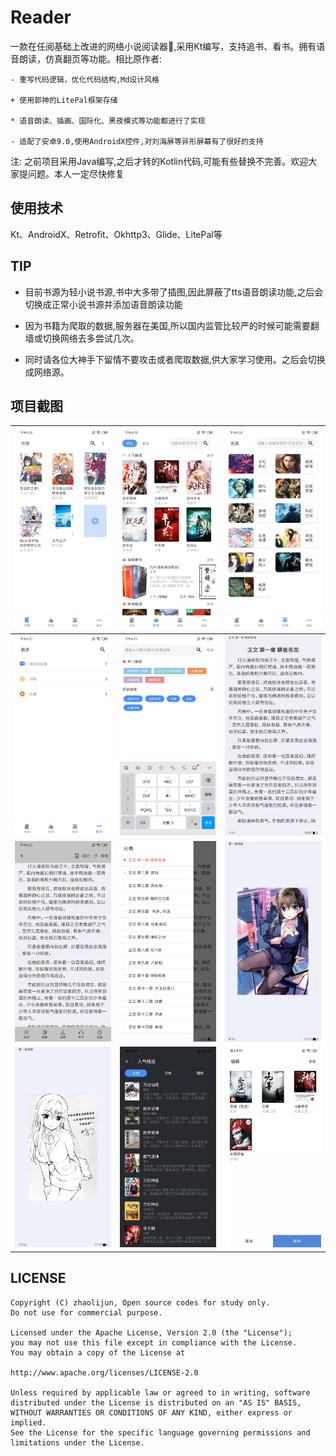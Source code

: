# Reader
一款在任阅基础上改进的网络小说阅读器📕,采用Kt编写，支持追书、看书。拥有语音朗读，仿真翻页等功能。相比原作者:

    - 重写代码逻辑，优化代码结构,Md设计风格
    
    + 使用郭神的LitePal框架存储
    
    * 语音朗读、插画、国际化、黑夜模式等功能都进行了实现
    
    - 适配了安卓9.0,使用AndroidX控件,对刘海屏等异形屏幕有了很好的支持
    
注: 之前项目采用Java编写,之后才转的Kotlin代码,可能有些替换不完善。欢迎大家提问题。本人一定尽快修复

## 使用技术 
Kt、AndroidX、Retrofit、Okhttp3、Glide、LitePal等

## TIP
- 目前书源为轻小说书源,书中大多带了插图,因此屏蔽了tts语音朗读功能,之后会切换成正常小说书源并添加语音朗读功能

+ 因为书籍为爬取的数据,服务器在美国,所以国内监管比较严的时候可能需要翻墙或切换网络去多尝试几次。

* 同时请各位大神手下留情不要攻击或者爬取数据,供大家学习使用。之后会切换成网络源。

## 项目截图


| <img src="https://github.com/390057892/reader/blob/master/screenshot/%E9%A6%96%E9%A1%B5.jpg?raw=true" width="280" alt="首页"/> | <img src="https://github.com/390057892/reader/blob/master/screenshot/%E6%8E%A8%E8%8D%90.jpg?raw=true" width="280" alt="推荐"/>  |  <img src="https://github.com/390057892/reader/blob/master/screenshot/%E4%B9%A6%E5%BA%93.jpg?raw=true" width="280" alt="书库"/>  |
| --- | --- | --- |
| <img src="https://github.com/390057892/reader/blob/master/screenshot/%E8%AE%BE%E7%BD%AE.png?raw=true" width="280" alt="设置"/> | <img src="https://github.com/390057892/reader/blob/master/screenshot/%E6%90%9C%E7%B4%A2.png?raw=true" width="280" alt="搜索"/> | <img src="https://github.com/390057892/reader/blob/master/screenshot/%E9%98%85%E8%AF%BB%E9%A1%B5.png" width="280" alt="阅读页"/> |
| <img src="https://github.com/390057892/reader/blob/master/screenshot/%E9%98%85%E8%AF%BB%E9%A1%B5%E8%8F%9C%E5%8D%95.png" width="280" alt="菜单"/> |  <img src="https://github.com/390057892/reader/blob/master/screenshot/%E4%B9%A6%E7%B1%8D%E7%9B%AE%E5%BD%95.png" width="280" alt="目录"/>  | <img src="https://github.com/390057892/reader/blob/master/screenshot/%E6%8F%92%E9%A1%B51.jpg" width="280" alt="插页"/>  |
| <img src="https://github.com/390057892/reader/blob/master/screenshot/%E6%8F%92%E9%A1%B52.jpg" width="280" alt="插页2"/> | <img src="https://github.com/390057892/reader/blob/master/screenshot/night.jpg" width="280" alt="夜间"/> | <img src="https://github.com/390057892/reader/blob/master/screenshot/edit.jpg" width="280" alt="编辑"/> | 

 

## LICENSE

```
Copyright (C) zhaolijun, Open source codes for study only.
Do not use for commercial purpose.

Licensed under the Apache License, Version 2.0 (the "License");
you may not use this file except in compliance with the License.
You may obtain a copy of the License at

http://www.apache.org/licenses/LICENSE-2.0

Unless required by applicable law or agreed to in writing, software
distributed under the License is distributed on an "AS IS" BASIS,
WITHOUT WARRANTIES OR CONDITIONS OF ANY KIND, either express or implied.
See the License for the specific language governing permissions and
limitations under the License.
```
